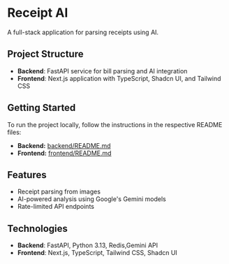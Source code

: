 # Receipt AI

A full-stack application for parsing receipts using AI.

## Project Structure

- **Backend**: FastAPI service for bill parsing and AI integration
- **Frontend**: Next.js application with TypeScript, Shadcn UI, and Tailwind CSS

## Getting Started

To run the project locally, follow the instructions in the respective README files:

* **Backend:** [backend/README.md](backend/README.md)
* **Frontend:** [frontend/README.md](frontend/README.md)

## Features

- Receipt parsing from images
- AI-powered analysis using Google's Gemini models
- Rate-limited API endpoints

## Technologies

- **Backend**: FastAPI, Python 3.13, Redis,Gemini API
- **Frontend**: Next.js, TypeScript, Tailwind CSS, Shadcn UI
